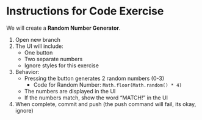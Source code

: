 # Instructions for Code Exercise

We will create a **Random Number Generator**.

1. Open new branch
2. The UI will include:
   - One button
   - Two separate numbers
   - Ignore styles for this exercise
3. Behavior:
   - Pressing the button generates 2 random numbers (0-3)
     - Code for Random Number: `Math.floor(Math.random() * 4)`
   - The numbers are displayed in the UI
   - If the numbers match, show the word “MATCH!” in the UI
4. When complete, commit and push (the push command will fail, its okay, ignore)

